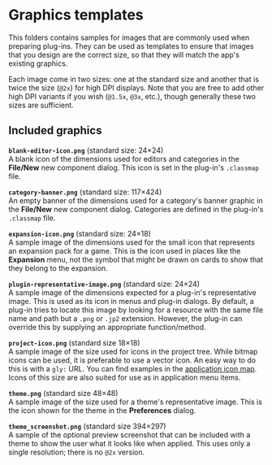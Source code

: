 # Graphics templates
This folders contains samples for images that are commonly used when preparing
plug-ins. They can be used as templates to ensure that images that you design
are the correct size, so that they will match the app's existing graphics.

Each image come in two sizes: one at the standard size and another that is
twice the size (`@2x`) for high DPI displays. Note that you are free to add
other high DPI variants if you wish (`@1.5x`, `@3x`, etc.), though generally
these two sizes are sufficient.

## Included graphics

**`blank-editor-icon.png`** (standard size: 24×24)  
A blank icon of the dimensions used for editors and categories in the
**File/New** new component dialog. This icon is set in the plug-in's
`.classmap` file.

**`category-banner.png`**  (standard size: 117×424)  
An empty banner of the dimensions used for a category's banner graphic in
the **File/New** new component dialog. Categories are defined in the
plug-in's `.classmap` file.

**`expansion-icon.png`** (standard size: 24×18)  
A sample image of the dimensions used for the small icon that represents
an expansion pack for a game. This is the icon used in places like the
**Expansion** menu, not the symbol that might be drawn on cards to
show that they belong to the expansion.

**`plugin-representative-image.png`**  (standard size: 24×24)  
A sample image of the dimensions expected for a plug-in's representative
image. This is used as its icon in menus and plug-in dialogs. By default,
a plug-in tries to locate this image by looking for a resource with the
same file name and path but a `.png` or `.jp2` extension. However, the
plug-in can override this by supplying an appropriate function/method.

**`project-icon.png`** (standard size 18×18)  
A sample image of the size used for icons in the project tree. While
bitmap icons can be used, it is preferable to use a vector icon. An
easy way to do this is with a `gly:` URL. You can find examples in the
[application icon map](https://github.com/CGJennings/strange-eons/blob/main/src/main/resources/resources/icons/map.properties).
Icons of this size are also suited for use as in application menu items.

**`theme.png`** (standard size 48×48)  
A sample image of the size used for a theme's representative image.
This is the icon shown for the theme in the **Preferences** dialog.

**`theme_screenshot.png`** (standard size 394×297)  
A sample of the optional preview screenshot that can be included with
a theme to show the user what it looks like when applied. This uses
only a single resolution; there is no `@2x` version.
